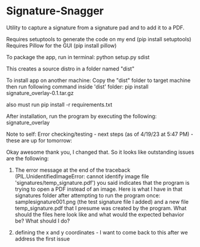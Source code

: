# Signature-Snagger
Utility to capture a signature from a signature pad and to add it to a PDF. 


Requires setuptools to generate the code on my end (pip install setuptools)
Requires Pillow for the GUI (pip install pillow)

To package the app, run in terminal: 
python setup.py sdist

This creates a source distro in a folder named "dist"

To install app on another machine: 
Copy the "dist" folder to target machine then run following command inside 'dist' folder: 
pip install signature_overlay-0.1.tar.gz

also must run pip install -r requirements.txt

After installation, run the program by executing the following: 
signature_overlay


Note to self: 
Error checking/testing - next steps (as of 4/19/23 at 5:47 PM) - these are up for tomorrow: 

Okay awesome thank you, I changed that. So it looks like outstanding issues are the following: 

1. The error message at the end of the traceback (PIL.UnidentifiedImageError: cannot identify image file 'signatures/temp_signature.pdf') you said indicates that the program is trying to open a PDF instead of an image. Here is what I have in that signatures folder after attempting to run the program once: samplesignature001.png (the test signature file I added) and a new file temp_signature.pdf that I presume was created by the program. What should the files here look like and what would the expected behavior be? What should I do? 

2. defining the x and y coordinates - I want to come back to this after we address the first issue
